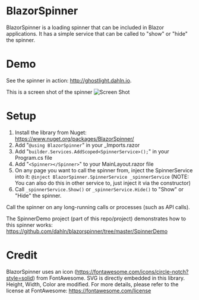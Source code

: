 # BlazorSpinner

BlazorSpinner is a loading spinner that can be included in Blazor applications. It has a simple service that can be called to "show" or "hide" the spinner.

# Demo

See the spinner in action: http://ghostlight.dahln.io.

This is a screen shot of the spinner 
![Screen Shot](https://github.com/dahln/blazorspinner/blob/master/BlazorSpinnerScreenShot.png)

# Setup

1. Install the library from Nuget: https://www.nuget.org/packages/BlazorSpinner/
2. Add "```@using BlazorSpinner```" in your _Imports.razor
3. Add "```builder.Services.AddScoped<SpinnerService>();```" in your Program.cs file
4. Add "```<Spinner></Spinner>```" to your MainLayout.razor file
5. On any page you want to call the spinner from, inject the SpinnerService into it: ```@inject BlazorSpinner.SpinnerService _spinnerService```
(NOTE: You can also do this in other service to, just inject it via the constructor)
6. Call ```_spinnerService.Show()``` or ```_spinnerService.Hide()``` to "Show" or "Hide" the spinner.
  
Call the spinner on any long-running calls or processes (such as API calls).

The SpinnerDemo project (part of this repo/project) demonstrates how to this spinner works: https://github.com/dahln/blazorspinner/tree/master/SpinnerDemo


# Credit
BlazorSpinner uses an icon (https://fontawesome.com/icons/circle-notch?style=solid) from FontAwesome. SVG is directly embedded in this library. Height, Width, Color are modified. For more details, please refer to the license at FontAwesome: https://fontawesome.com/license 
